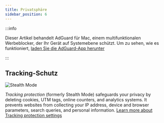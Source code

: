 ```yaml
---
title: Privatsphäre
sidebar_position: 6
---
```


:::info

Dieser Artikel behandelt AdGuard für Mac, einem multifunktionalen Werbeblocker, der Ihr Gerät auf Systemebene schützt. Um zu sehen, wie es funktioniert, [laden Sie die AdGuard-App herunter](https://agrd.io/download-kb-adblock)

:::

## Tracking-Schutz

![Stealth Mode](https://cdn.adtidy.org/content/kb/ad_blocker/mac/tracking_protection.png)

_Tracking protection_ (formerly Stealth Mode) safeguards your privacy by deleting cookies, UTM tags, online counters, and analytics systems. It prevents websites from collecting your IP address, device and browser parameters, search queries, and personal information. [Learn more about Tracking protection settings](/general/stealth-mode)
